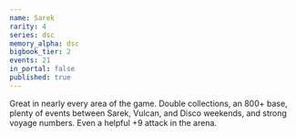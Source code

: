 ```yaml
---
name: Sarek
rarity: 4
series: dsc
memory_alpha: dsc
bigbook_tier: 2
events: 21
in_portal: false
published: true
---
```


Great in nearly every area of the game. Double collections, an 800+ base, plenty of events between Sarek, Vulcan, and Disco weekends, and strong voyage numbers. Even a helpful +9 attack in the arena.
